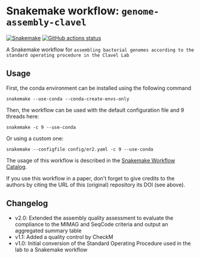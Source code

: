 # Snakemake workflow: `genome-assembly-clavel`

[![Snakemake](https://img.shields.io/badge/snakemake-≥6.3.0-brightgreen.svg)](https://snakemake.github.io)
[![GitHub actions status](https://github.com/cpauvert/genome-assembly-clavel/workflows/Tests/badge.svg?branch=main)](https://github.com/cpauvert/genome-assembly-clavel/actions?query=branch%3Amain+workflow%3ATests)


A Snakemake workflow for `assembling bacterial genomes according to the standard operating procedure in the Clavel Lab`


## Usage

First, the conda environment can be installed using the following command

    snakemake --use-conda --conda-create-envs-only

Then, the workflow can be used with the default configuration file and 9 threads here:

    snakemake -c 9 --use-conda

Or using a custom one:

    snakemake --configfile config/er2.yaml -c 9 --use-conda

The usage of this workflow is described in the [Snakemake Workflow Catalog](https://snakemake.github.io/snakemake-workflow-catalog/?usage=cpauvert%2Fgenome-assembly-clavel).

If you use this workflow in a paper, don't forget to give credits to the authors by citing the URL of this (original) repository its DOI (see above).


## Changelog

* v2.0: Extended the assembly quality assessment to evaluate the compliance to the MIMAG and SeqCode criteria and output an aggregated summary table
* v1.1: Added a quality control by CheckM
* v1.0: Initial conversion of the Standard Operating Procedure used in the lab to a Snakemake workflow

